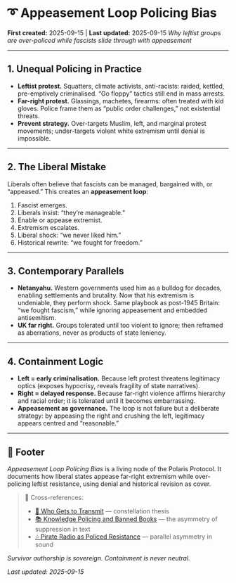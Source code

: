 # ➰ Appeasement Loop Policing Bias

**First created:** 2025-09-15 | **Last updated:** 2025-09-15
*Why leftist groups are over-policed while fascists slide through with appeasement*

---

## 1. Unequal Policing in Practice

* **Leftist protest.** Squatters, climate activists, anti-racists: raided, kettled, pre-emptively criminalised. “Go floppy” tactics still end in mass arrests.
* **Far-right protest.** Glassings, machetes, firearms: often treated with kid gloves. Police frame them as “public order challenges,” not existential threats.
* **Prevent strategy.** Over-targets Muslim, left, and marginal protest movements; under-targets violent white extremism until denial is impossible.

---

## 2. The Liberal Mistake

Liberals often believe that fascists can be managed, bargained with, or “appeased.” This creates an **appeasement loop**:

1. Fascist emerges.
2. Liberals insist: “they’re manageable.”
3. Enable or appease extremist.
4. Extremism escalates.
5. Liberal shock: “we never liked him.”
6. Historical rewrite: “we fought for freedom.”

---

## 3. Contemporary Parallels

* **Netanyahu.** Western governments used him as a bulldog for decades, enabling settlements and brutality. Now that his extremism is undeniable, they perform shock. Same playbook as post-1945 Britain: “we fought fascism,” while ignoring appeasement and embedded antisemitism.
* **UK far right.** Groups tolerated until too violent to ignore; then reframed as aberrations, never as products of state leniency.

---

## 4. Containment Logic

* **Left = early criminalisation.** Because left protest threatens legitimacy optics (exposes hypocrisy, reveals fragility of state narratives).
* **Right = delayed response.** Because far-right violence affirms hierarchy and racial order; it is tolerated until it becomes embarrassing.
* **Appeasement as governance.** The loop is not failure but a deliberate strategy: by appeasing the right and crushing the left, legitimacy appears centred and “reasonable.”

---

## 🏮 Footer

*Appeasement Loop Policing Bias* is a living node of the Polaris Protocol.
It documents how liberal states appease far-right extremism while over-policing leftist resistance, using denial and historical revision as cover.

> 📡 Cross-references:
>
> * [📡 Who Gets to Transmit](./📡_who_gets_to_transmit.md) — constellation thesis
> * [📚 Knowledge Policing and Banned Books](./📚_knowledge_policing_and_banned_books.md) — the asymmetry of suppression in text
> * [🎶 Pirate Radio as Policed Resistance](./🎶_pirate_radio_as_policed_resistance.md) — parallel asymmetry in sound

*Survivor authorship is sovereign. Containment is never neutral.*

*Last updated: 2025-09-15*
